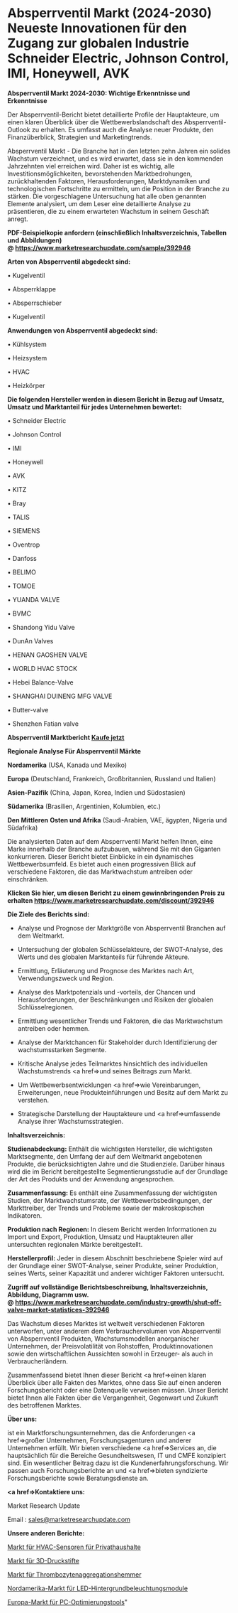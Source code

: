 # Absperrventil Markt (2024-2030) Neueste Innovationen für den Zugang zur globalen Industrie Schneider Electric, Johnson Control, IMI, Honeywell, AVK

<strong>Absperrventil Markt 2024-2030: Wichtige Erkenntnisse und Erkenntnisse</strong>

Der Absperrventil-Bericht bietet detaillierte Profile der Hauptakteure, um einen klaren Überblick über die Wettbewerbslandschaft des Absperrventil-Outlook zu erhalten. Es umfasst auch die Analyse neuer Produkte, den Finanzüberblick, Strategien und Marketingtrends.

Absperrventil Markt - Die Branche hat in den letzten zehn Jahren ein solides Wachstum verzeichnet, und es wird erwartet, dass sie in den kommenden Jahrzehnten viel erreichen wird. Daher ist es wichtig, alle Investitionsmöglichkeiten, bevorstehenden Marktbedrohungen, zurückhaltenden Faktoren, Herausforderungen, Marktdynamiken und technologischen Fortschritte zu ermitteln, um die Position in der Branche zu stärken. Die vorgeschlagene Untersuchung hat alle oben genannten Elemente analysiert, um dem Leser eine detaillierte Analyse zu präsentieren, die zu einem erwarteten Wachstum in seinem Geschäft anregt.

<strong><b>PDF-Beispielkopie anfordern (einschließlich Inhaltsverzeichnis, Tabellen und Abbildungen) @ </b></strong><strong><a href=https://www.marketresearchupdate.com/sample/392946><strong>https://www.marketresearchupdate.com/sample/392946</u></a></strong></strong>

<strong>Arten von Absperrventil abgedeckt sind:</strong>

• Kugelventil

• Absperrklappe

• Absperrschieber

• Kugelventil

<strong>Anwendungen von Absperrventil abgedeckt sind:</strong>

• Kühlsystem

• Heizsystem

• HVAC

• Heizkörper

<strong>Die folgenden Hersteller werden in diesem Bericht in Bezug auf Umsatz, Umsatz und Marktanteil für jedes Unternehmen bewertet:</strong>

• Schneider Electric

• Johnson Control

• IMI

• Honeywell

• AVK

• KITZ

• Bray

• TALIS

• SIEMENS

• Oventrop

• Danfoss

• BELIMO

• TOMOE

• YUANDA VALVE

• BVMC

• Shandong Yidu Valve

• DunAn Valves

• HENAN GAOSHEN VALVE

• WORLD HVAC STOCK

• Hebei Balance-Valve

• SHANGHAI DUINENG MFG VALVE

• Butter-valve

• Shenzhen Fatian valve

<strong>Absperrventil Marktbericht <a href=https://www.marketresearchupdate.com/buynow/392946>Kaufe jetzt</a></strong>

<strong>Regionale Analyse Für Absperrventil Märkte</strong>

<strong>Nordamerika</strong> (USA, Kanada und Mexiko)

<strong>Europa</strong> (Deutschland, Frankreich, Großbritannien, Russland und Italien)

<strong>Asien-Pazifik</strong> (China, Japan, Korea, Indien und Südostasien)

<strong>Südamerika</strong> (Brasilien, Argentinien, Kolumbien, etc.)

<strong>Den Mittleren</strong> <strong>Osten und Afrika</strong> (Saudi-Arabien, VAE, ägypten, Nigeria und Südafrika)

Die analysierten Daten auf dem Absperrventil Markt helfen Ihnen, eine Marke innerhalb der Branche aufzubauen, während Sie mit den Giganten konkurrieren. Dieser Bericht bietet Einblicke in ein dynamisches Wettbewerbsumfeld. Es bietet auch einen progressiven Blick auf verschiedene Faktoren, die das Marktwachstum antreiben oder einschränken.

<strong>Klicken Sie hier, um diesen Bericht zu einem gewinnbringenden Preis zu erhalten
</strong><strong><a href=https://www.marketresearchupdate.com/discount/392946>https://www.marketresearchupdate.com/discount/392946</b></u></strong></a>

<strong>Die Ziele des Berichts sind:</strong>

- Analyse und Prognose der Marktgröße von Absperrventil Branchen auf dem Weltmarkt.

- Untersuchung der globalen Schlüsselakteure, der SWOT-Analyse, des Werts und des globalen Marktanteils für führende Akteure.

- Ermittlung, Erläuterung und Prognose des Marktes nach Art, Verwendungszweck und Region.

- Analyse des Marktpotenzials und -vorteils, der Chancen und Herausforderungen, der Beschränkungen und Risiken der globalen Schlüsselregionen.

- Ermittlung wesentlicher Trends und Faktoren, die das Marktwachstum antreiben oder hemmen.

- Analyse der Marktchancen für Stakeholder durch Identifizierung der wachstumsstarken Segmente.

- Kritische Analyse jedes Teilmarktes hinsichtlich des individuellen Wachstumstrends <a href=>und</a> seines Beitrags zum Markt.

- Um Wettbewerbsentwicklungen <a href=>wie</a> Vereinbarungen, Erweiterungen, neue Produkteinführungen und Besitz auf dem Markt zu verstehen.

- Strategische Darstellung der Hauptakteure und <a href=>umfas</a>sende Analyse ihrer Wachstumsstrategien.

<strong>Inhaltsverzeichnis:</strong>

<strong>Studienabdeckung:</strong> Enthält die wichtigsten Hersteller, die wichtigsten Marktsegmente, den Umfang der auf dem Weltmarkt angebotenen Produkte, die berücksichtigten Jahre und die Studienziele. Darüber hinaus wird die im Bericht bereitgestellte Segmentierungsstudie auf der Grundlage der Art des Produkts und der Anwendung angesprochen.

<strong>Zusammenfassung:</strong> Es enthält eine Zusammenfassung der wichtigsten Studien, der Marktwachstumsrate, der Wettbewerbsbedingungen, der Markttreiber, der Trends und Probleme sowie der makroskopischen Indikatoren.

<strong>Produktion nach Regionen:</strong> In diesem Bericht werden Informationen zu Import und Export, Produktion, Umsatz und Hauptakteuren aller untersuchten regionalen Märkte bereitgestellt.

<strong>Herstellerprofil:</strong> Jeder in diesem Abschnitt beschriebene Spieler wird auf der Grundlage einer SWOT-Analyse, seiner Produkte, seiner Produktion, seines Werts, seiner Kapazität und anderer wichtiger Faktoren untersucht.

<strong><b>Zugriff auf vollständige Berichtsbeschreibung, Inhaltsverzeichnis, Abbildung, Diagramm usw. @ </b></strong><strong><a href=https://www.marketresearchupdate.com/industry-growth/shut-off-valve-market-statistices-392946>https://www.marketresearchupdate.com/industry-growth/shut-off-valve-market-statistices-392946</a></strong>

Das Wachstum dieses Marktes ist weltweit verschiedenen Faktoren unterworfen, unter anderem dem Verbrauchervolumen von Absperrventil von Absperrventil Produkten, Wachstumsmodellen anorganischer Unternehmen, der Preisvolatilität von Rohstoffen, Produktinnovationen sowie den wirtschaftlichen Aussichten sowohl in Erzeuger- als auch in Verbraucherländern.

Zusammenfassend bietet Ihnen dieser Bericht <a href=>einen</a> klaren Überblick über alle Fakten des Marktes, ohne dass Sie auf einen anderen Forschungsbericht oder eine Datenquelle verweisen müssen. Unser Bericht bietet Ihnen alle Fakten über die Vergangenheit, Gegenwart und Zukunft des betroffenen Marktes.

<strong>Über uns:</strong>

 ist ein Marktforschungsunternehmen, das die Anforderungen <a href=>großer</a> Unternehmen, Forschungsagenturen und anderer Unternehmen erfüllt. Wir bieten verschiedene <a href=>Services</a> an, die hauptsächlich für die Bereiche Gesundheitswesen, IT und CMFE konzipiert sind. Ein wesentlicher Beitrag dazu ist die Kundenerfahrungsforschung. Wir passen auch Forschungsberichte an und <a href=>bieten</a> syndizierte Forschungsberichte sowie Beratungsdienste an.

<strong><a href=>Kontaktiere uns:</a></strong>

Market Research Update

Email : sales@marketresearchupdate.com

<strong>Unsere anderen Berichte:</strong>

<a href=https://www.linkedin.com/pulse/residential-hvac-sensors-market-opportunities>Markt für HVAC-Sensoren für Privathaushalte</a>

<a href=https://www.linkedin.com/pulse/3d-printing-pen-market-analysis-segment-region>Markt für 3D-Druckstifte</a>

<a href=https://www.linkedin.com/pulse/platelet-aggregation-inhibitors-market-outlooks>Markt für Thrombozytenaggregationshemmer</a>

<a href=https://www.linkedin.com/pulse/north-america-led-backlight-module-market-size-2023-top>Nordamerika-Markt für LED-Hintergrundbeleuchtungsmodule</a>

<a href=https://www.linkedin.com/pulse/europe-pc-optimization-tools-market-continues-mhwbf/>Europa-Markt für PC-Optimierungstools</a>"
